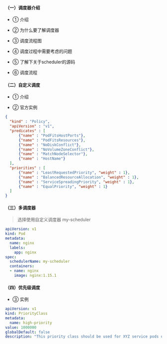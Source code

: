 
#### （一）调度器介绍


* ① 介绍



* ② 为什么要了解调度器


* ③ 调度流程图

* ④ 调度过程中需要考虑的问题


* ⑤ 了解下关于scheduler的源码

* ⑥ 调度流程


#### （二）自定义调度

* ① 介绍


* ② 官方实例

``` json
{
  "kind" : "Policy",
  "apiVersion" : "v1",
  "predicates" : [
      {"name" : "PodFitsHostPorts"},
      {"name" : "PodFitsResources"},
      {"name" : "NoDiskConflict"},
      {"name" : "NoVolumeZoneConflict"},
      {"name" : "MatchNodeSelector"},
      {"name" : "HostName"}
  ],
  "priorities" : [
      {"name" : "LeastRequestedPriority", "weight" : 1},
      {"name" : "BalancedResourceAllocation", "weight" : 1},
      {"name" : "ServiceSpreadingPriority", "weight" : 1},
      {"name" : "EqualPriority", "weight" : 1}
  ]
}
```

#### （三）多调度器



>   选择使用自定义调度器 my-scheduler

``` yml
apiVersion: v1
kind: Pod
metadata:
  name: nginx
  labels:
    app: nginx
spec:
  schedulerName: my-scheduler
  containers:
  - name: nginx
    image: nginx:1.15.1
```


#### （四）优先级调度


* ③ 实例

``` yml
apiVersion: v1
kind: PriorityClass
metadata:
  name: high-priority
value: 1000000
globalDefault: false
description: "This priority class should be used for XYZ service pods only."

```